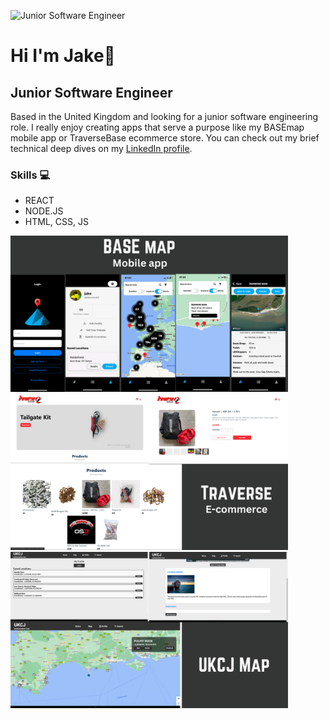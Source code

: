 ![Junior Software Engineer](https://media.licdn.com/dms/image/D4E16AQHuyY2y0eOXSA/profile-displaybackgroundimage-shrink_350_1400/0/1706447561978?e=1712793600&v=beta&t=5JcZRiMOfyDHrJLyNLLTFzFFZZb5sp_6yFe5gtvbjok)

# Hi I'm Jake👋
## Junior Software Engineer
Based in the United Kingdom and looking for a junior software engineering role. I really enjoy creating apps that serve a purpose like my BASEmap mobile app or TraverseBase ecommerce store. You can check out my brief technical deep dives on my [LinkedIn profile](https://linkedin.com/in/jake-orton/).

### Skills 💻
* REACT
* NODE.JS
* HTML, CSS, JS

[<img src="https://github.com/Jxkeorton/jxkeorton/blob/main/Base%20app.png?raw=true" alt='base map app' height='250' />](https://apps.apple.com/us/app/base-map/id6470670905) 
[<img src="https://github.com/Jxkeorton/jxkeorton/blob/main/store.png?raw=true" alt='base map app' height='250' />](https://www.traversebase.co.uk/) 
[<img src="https://github.com/Jxkeorton/jxkeorton/blob/main/UKCJ%20Map.png?raw=true" alt='base map app' height='250' />](https://ukcj-map.com/)
